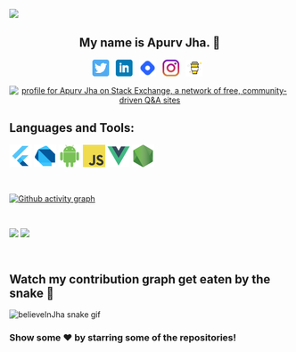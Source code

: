 ![](https://komarev.com/ghpvc/?username=believeInJha)

<h2 align="center">My name is Apurv Jha. 👋</h2>

<p align='center'>
<a href="https://twitter.com/believeInJha"><img height="30" src="icons/twitter.png?raw=true"></a>&nbsp;&nbsp;
<a href="https://www.linkedin.com/in/apurv-jha/"><img height="30" src="icons/linkedin.png?raw=true"></a>&nbsp;&nbsp;
<a href="https://hashnode.com/@believeInJha"><img height="30" src="icons/hashnode.png?raw=true"></a>&nbsp;&nbsp;
<a href="https://www.instagram.com/apurv.18/"><img height="30" src="icons/instagram.jpg?raw=true"></a>&nbsp;&nbsp;
<a href="https://www.buymeacoffee.com/believeInJha"><img height="30" src="icons/by-me-a-coffee.png?raw=true"></a>&nbsp;&nbsp;

</p>
<p align='center'>
<a href="https://stackexchange.com/users/17379563/apurv-jha"><img src="https://stackexchange.com/users/flair/17379563.png?theme=dark" width="208" height="58" alt="profile for Apurv Jha on Stack Exchange, a network of free, community-driven Q&amp;A sites" title="profile for Aourv Jha on Stack Exchange, a network of free, community-driven Q&amp;A sites"></a>


## Languages and Tools: 

<code><img height="40" src="https://raw.githubusercontent.com/github/explore/80688e429a7d4ef2fca1e82350fe8e3517d3494d/topics/flutter/flutter.png"></code>
<code><img height="40" src="https://raw.githubusercontent.com/github/explore/80688e429a7d4ef2fca1e82350fe8e3517d3494d/topics/dart/dart.png"></code>
<code><img height="40" src="https://raw.githubusercontent.com/github/explore/80688e429a7d4ef2fca1e82350fe8e3517d3494d/topics/android/android.png"></code>
<code><img height="40" src="https://raw.githubusercontent.com/github/explore/80688e429a7d4ef2fca1e82350fe8e3517d3494d/topics/javascript/javascript.png"></code>
<code><img height="40" src="https://raw.githubusercontent.com/github/explore/80688e429a7d4ef2fca1e82350fe8e3517d3494d/topics/vue/vue.png"></code>
<code><img height="40" src="https://raw.githubusercontent.com/github/explore/80688e429a7d4ef2fca1e82350fe8e3517d3494d/topics/nodejs/nodejs.png"></code> 


<br/>

[![Github activity graph](https://activity-graph.herokuapp.com/graph?username=believeInJha&theme=react-dark&hide_border=true&color=BDDFFF&line=6E93B5&point=BDDFFF)](https://git.io/akshay2211&hide_border=true)


<br/>
<p align="left">
  <img width="49.5%" src="https://github-readme-stats.vercel.app/api/?username=believeInJha&theme=prussian&show_icons=true&count_private=true&hide_border=true" />
    <img width="49.5%" src="http://github-readme-streak-stats.herokuapp.com?user=believeInJha&theme=prussian&hide_border=true" />
</p>
<br>

## Watch my contribution graph get eaten by the snake 🐍

<!-- refer this: https://dev.to/mishmanners/how-to-enable-github-actions-on-your-profile-readme-for-a-contribution-graph-4l66 -->
![believeInJha snake gif](https://github.com/believeInJha/believeInJha/blob/output/github-contribution-grid-snake.svg)   

### Show some ❤️ by starring some of the repositories!



</div>
